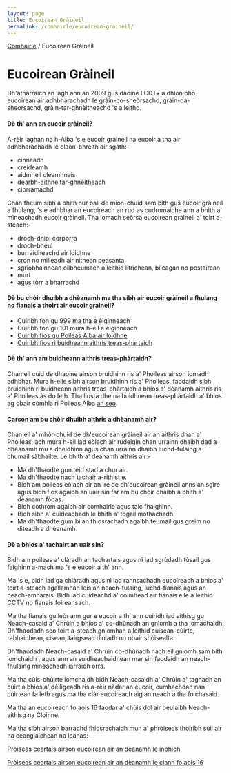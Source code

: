 ```yaml
---
layout: page
title: Eucoirean Gràineil
permalink: /comhairle/eucoirean-graineil/
---
```

[Comhairle]({site.baseurl}/comhairle/) / Eucoirean Gràineil

# Eucoirean Gràineil

Dh'atharraich an lagh ann an 2009 gus daoine LCDT+ a dhìon bho eucoirean air adhbharachadh le gràin-co-sheòrsachd, gràin-dà-sheòrsachd, gràin-tar-ghnèitheachd 's a leithd.

#### Dè th' ann an eucoir gràineil?

A-rèir laghan na h-Alba 's e eucoir gràineil na eucoir a tha air adhbharachadh le claon-bhreith air sgàth:-

*   cinneadh
*   creideamh
*   aidmheil cleamhnais
*   dearbh-aithne tar-ghnèitheach
*   ciorramachd

Chan fheum sibh a bhith nur ball de mion-chuid sam bith gus eucoir gràineil a fhulang, 's e adhbhar an eucoireach an rud as cudromaiche ann a bhith a' mìneachadh eucoir gràineil. Tha iomadh seòrsa eucoirean gràineil a' toirt a-steach:-

*   droch-dhìol corporra
*   droch-bheul
*   burraidheachd air loidhne
*   cron no milleadh air nithean peasanta
*   sgrìobhainnean oilbheumach a leithid litrichean, bileagan no postairean
*   murt
*   agus tòrr a bharrachd

#### Dè bu chòir dhuibh a dhèanamh ma tha sibh air eucoir gràineil a fhulang no fianais a thoirt air eucoir graineil?

*   Cuiribh fòn gu 999 ma tha e èiginneach
*   Cuiribh fòn gu 101 mura h-eil e èiginneach
*   [Cuiribh fios gu Poileas Alba air loidhne](https://www.scotland.police.uk/secureforms/hate-crime/)
*   [Cuiribh fios ri buidheann aithris treas-phàrtaidh](http://www.scotland.police.uk/contact-us/hate-crime-and-third-party-reporting/third-party-reporting-centres)

#### Dè th' ann am buidheann aithris treas-phàrtaidh?

Chan eil cuid de dhaoine airson bruidhinn ris a' Phoileas airson iomadh adhbhar. Mura h-eile sibh airson bruidhinn ris a' Phoileas, faodaidh sibh bruidhinn ri buidheann aithris treas-phàrtaidh a bhios a' dèanamh aithris ris a' Phoileas às do leth. Tha liosta dhe na buidhnean treas-phàrtaidh a' bhios ag obair còmhla ri Poileas Alba [an seo](http://www.scotland.police.uk/contact-us/hate-crime-and-third-party-reporting/third-party-reporting-centres).

#### Carson am bu chòir dhuibh aithris a dhèanamh air?

Chan eil a' mhòr-chuid de dh'eucoirean gràineil air an aithris dhan a' Phoileas, ach mura h-eil iad eòlach air rudeigin chan urrainn dhaibh dad a dhèanamh mu a dheidhinn agus chan urrainn dhaibh luchd-fulaing a chumail sàbhailte. Le bhith a' dèanamh aithris air:-

*   Ma dh'fhaodte gun tèid stad a chur air.
*   Ma dh'fhaodte nach tachair a-rithist e.
*   Bidh am poileas eòlach air an ìre de dh'eucoirean gràineil anns an.sgìre agus bidh fios agaibh an uair sin far am bu chòir dhaibh a bhith a' dèanamh fòcas.
*   Bidh cothrom agaibh air comhairle agus taic fhaighinn.
*   Bidh sibh a' cuideachadh le bhith a' togail mothachadh.
*   Ma dh'fhaodte gum bi an fhiosrachadh agaibh feumail gus greim no dìteadh a dhèanamh.

#### Dè a bhios a' tachairt an uair sin?

Bidh am poileas a' clàradh an tachartais agus nì iad sgrùdadh tùsail gus faighinn a-mach ma 's e eucoir a th' ann.

Ma 's e, bidh iad ga chlàradh agus nì iad rannsachadh eucoireach a bhios a' toirt a-steach agallamhan leis an neach-fulaing, luchd-fianais agus an neach-amharais. Bidh iad cuideachd a' coimhead air fianais eile a leithid CCTV no fianais foireansach.

Ma tha fianais gu leòr ann gur e eucoir a th' ann cuiridh iad aithisg gu Neach-casaid a' Chrùin a bhios a' co-dhùnadh an gnìomh a tha iomachaidh. Dh'fhaodadh seo toirt a-steach gnìomhan a leithid cùisean-cùirte, rabhaidhean, cìsean, tairgsean dìoladh no obair shòisealta.

Dh'fhaodadh Neach-casaid a' Chrùin co-dhùnadh nach eil gnìomh sam bith iomchaidh , agus ann an suidheachaidhean mar sin faodaidh an neach-fhulaing mìneachadh iarraidh orra.

Ma tha cùis-chùirte iomchaidh bidh Neach-casaidh a' Chrùin a' taghadh an cùirt a bhios a' dèiligeadh ris a-rèir nàdar an eucoir, cumhachdan nan cùirtean fa leth agus ma tha clàr eucoireach aig an neach a tha fo chasaid.

Ma tha an eucoireach fo aois 16 faodar a' chùis dol air beulaibh Neach-aithisg na Cloinne.

Ma tha sibh airson barrachd fhiosrachaidh mun a' phròiseas thoiribh sùil air na ceanglaichean na leanas:-

[Pròiseas ceartais airson eucoirean air an dèanamh le inbhich](http://www.victimsofcrimeinscotland.org.uk/the-justice-process/step-by-step-guide-to-the-justice-process/crime-committed-by-an-adult-over-16/)

[Pròiseas ceartais airson eucoirean air an dèanamh le clann fo aois 16](http://www.victimsofcrimeinscotland.org.uk/the-justice-process/step-by-step-guide-to-the-justice-process/crime-committed-by-a-young-person-under-16/)

